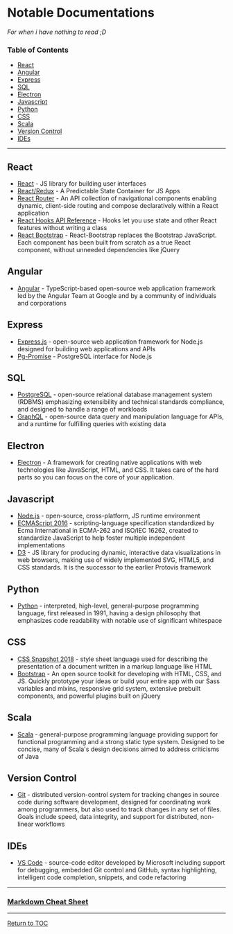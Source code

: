 # Notable Documentations

*For when i have nothing to read ;D*

### Table of Contents
+ [React](#react)
+ [Angular](#angular)
+ [Express](#express)
+ [SQL](#sql)
+ [Electron](#electron)
+ [Javascript](#javascript)
+ [Python](#python)
+ [CSS](#css)
+ [Scala](#scala)
+ [Version Control](#version-control)
+ [IDEs](#ides)

---

## React

+ [React](https://reactjs.org/docs/hello-world.html) - JS library for building user interfaces
+ [React/Redux](https://redux.js.org/api/api-reference) - A Predictable State Container for JS Apps
+ [React Router](https://reacttraining.com/react-router/web/guides/quick-start) - An API collection of navigational components enabling dynamic, client-side routing and compose declaratively within a React application
+ [React Hooks API Reference](https://reactjs.org/docs/hooks-reference.html) - Hooks let you use state and other React features without writing a class
+ [React Bootstrap](https://react-bootstrap.github.io/getting-started/introduction/) - React-Bootstrap replaces the Bootstrap JavaScript. Each component has been built from scratch as a true React component, without unneeded dependencies like jQuery

## Angular
+ [Angular](https://angular.io/docs) - TypeScript-based open-source web application framework led by the Angular Team at Google and by a community of individuals and corporations

## Express
+ [Express.js](https://expressjs.com/en/starter/hello-world.html) - open-source web application framework for Node.js designed for building web applications and APIs
+ [Pg-Promise](https://github.com/vitaly-t/pg-promise) - PostgreSQL interface for Node.js

## SQL
+ [PostgreSQL](https://www.postgresql.org/docs/current/index.html) - open-source relational database management system (RDBMS) emphasizing extensibility and technical standards compliance, and designed to handle a range of workloads
+ [GraphQL](https://graphql.org/learn/) - open-source data query and manipulation language for APIs, and a runtime for fulfilling queries with existing data

## Electron
+ [Electron](https://www.electronjs.org/docs) - A framework for creating native applications with web technologies like JavaScript, HTML, and CSS. It takes care of the hard parts so you can focus on the core of your application.

## Javascript
+ [Node.js](https://nodejs.org/api/) - open-source, cross-platform, JS runtime environment
+ [ECMAScript 2016](http://www.ecma-international.org/ecma-262/7.0/index.html#) - scripting-language specification standardized by Ecma International in ECMA-262 and ISO/IEC 16262, created to standardize JavaScript to help foster multiple independent implementations
+ [D3](https://github.com/d3/d3/wiki) - JS library for producing dynamic, interactive data visualizations in web browsers, making use of widely implemented SVG, HTML5, and CSS standards. It is the successor to the earlier Protovis framework

## Python
+ [Python](https://docs.python.org/3/) - interpreted, high-level, general-purpose programming language, first released in 1991, having a design philosophy that emphasizes code readability with notable use of significant whitespace

## CSS
+ [CSS Snapshot 2018](https://www.w3.org/TR/CSS/#css) - style sheet language used for describing the presentation of a document written in a markup language like HTML
+ [Bootstrap](https://getbootstrap.com/docs/4.4/getting-started/introduction/) - An open source toolkit for developing with HTML, CSS, and JS. Quickly prototype your ideas or build your entire app with our Sass variables and mixins, responsive grid system, extensive prebuilt components, and powerful plugins built on jQuery

## Scala
+ [Scala](https://docs.scala-lang.org/) - general-purpose programming language providing support for functional programming and a strong static type system. Designed to be concise, many of Scala's design decisions aimed to address criticisms of Java

## Version Control
+ [Git](https://git-scm.com/docs) - distributed version-control system for tracking changes in source code during software development, designed for coordinating work among programmers, but also used to track changes in any set of files. Goals include speed, data integrity, and support for distributed, non-linear workflows

## IDEs
+ [VS Code](https://code.visualstudio.com/docs) - source-code editor developed by Microsoft including support for debugging, embedded Git control and GitHub, syntax highlighting, intelligent code completion, snippets, and code refactoring

---

### [Markdown Cheat Sheet](https://www.markdownguide.org/cheat-sheet/)

---

[Return to TOC](#notable-documentations)